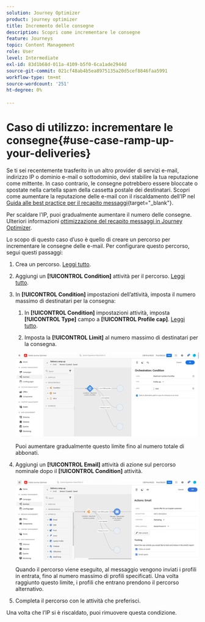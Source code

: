 ```yaml
---
solution: Journey Optimizer
product: journey optimizer
title: Incremento delle consegne
description: Scopri come incrementare le consegne
feature: Journeys
topic: Content Management
role: User
level: Intermediate
exl-id: 83d1b68d-011a-4109-b5f0-6ca1ade2944d
source-git-commit: 021cf48ab4b5ea8975135a20d5cef8846faa5991
workflow-type: tm+mt
source-wordcount: '251'
ht-degree: 0%

---
```


# Caso di utilizzo: incrementare le consegne{#use-case-ramp-up-your-deliveries}

Se ti sei recentemente trasferito in un altro provider di servizi e-mail, indirizzo IP o dominio e-mail o sottodominio, devi stabilire la tua reputazione come mittente. In caso contrario, le consegne potrebbero essere bloccate o spostate nella cartella spam della cassetta postale dei destinatari. Scopri come aumentare la reputazione delle e-mail con il riscaldamento dell’IP nel [Guida alle best practice per il recapito messaggi](https://experienceleague.adobe.com/docs/deliverability-learn/deliverability-best-practice-guide/additional-resources/generic-resources/increase-reputation-with-ip-warming.html){target=&quot;_blank&quot;}.

Per scaldare l’IP, puoi gradualmente aumentare il numero delle consegne. Ulteriori informazioni [ottimizzazione del recapito messaggi in Journey Optimizer](../reports/deliverability.md).

Lo scopo di questo caso d’uso è quello di creare un percorso per incrementare le consegne delle e-mail. Per configurare questo percorso, segui questi passaggi:

1. Crea un percorso. [Leggi tutto](journey-gs.md).

1. Aggiungi un **[!UICONTROL Condition]** attività per il percorso. [Leggi tutto](condition-activity.md).

1. In **[!UICONTROL Condition]** impostazioni dell’attività, imposta il numero massimo di destinatari per la consegna:

   1. In **[!UICONTROL Condition]** impostazioni attività, imposta **[!UICONTROL Type]** campo a **[!UICONTROL Profile cap]**. [Leggi tutto](condition-activity.md#profile_cap).

   1. Imposta la **[!UICONTROL Limit]** al numero massimo di destinatari per la consegna.

   ![](assets/profile-cap-condition.png)

   Puoi aumentare gradualmente questo limite fino al numero totale di abbonati.

1. Aggiungi un **[!UICONTROL Email]** attività di azione sul percorso nominale dopo il **[!UICONTROL Condition]** attività.

   ![](assets/ramp-up-deliveries-message.png)

   Quando il percorso viene eseguito, al messaggio vengono inviati i profili in entrata, fino al numero massimo di profili specificati. Una volta raggiunto questo limite, i profili che entrano prendono il percorso alternativo.

1. Completa il percorso con le attività che preferisci.

Una volta che l’IP si è riscaldato, puoi rimuovere questa condizione.
